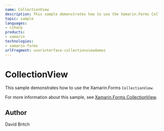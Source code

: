 ```yaml
---
name: CollectionView
description: This sample demonstrates how to use the Xamarin.Forms CollectionView.
topic: sample
languages:
- csharp
products:
- xamarin
technologies:
- xamarin-forms
urlFragment: userinterface-collectionviewdemos
---
```

CollectionView
==============

This sample demonstrates how to use the Xamarin.Forms `CollectionView`.

For more information about this sample, see [Xamarin.Forms CollectionView](https://docs.microsoft.com/xamarin/xamarin-forms/user-interface/collectionview/).

Author
------

David Britch
